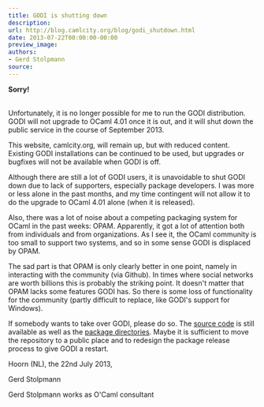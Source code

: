 ```yaml
---
title: GODI is shutting down
description:
url: http://blog.camlcity.org/blog/godi_shutdown.html
date: 2013-07-22T00:00:00-00:00
preview_image:
authors:
- Gerd Stolpmann
source:
---
```




<div>
  <b>Sorry!</b><br/>&nbsp;
</div>

<div>
  
Unfortunately, it is no longer possible for me to run the GODI
distribution. GODI will not upgrade to OCaml 4.01 once it is out,
and it will shut down the public service in the course of September 2013.

</div>

<div>
  
<p>This website, camlcity.org, will remain up, but with reduced
content. Existing GODI installations can be continued to be used,
but upgrades or bugfixes will not be available when GODI is off.

</p><p>
Although there are still a lot of GODI users, it is unavoidable
to shut GODI down due to lack of supporters, especially package
developers. I was more or less alone in the past months, and my
time contingent will not allow it to do the upgrade to OCaml 4.01
alone (when it is released).

</p><p>
Also, there was a lot of noise about a competing packaging system
for OCaml in the past weeks: OPAM. Apparently, it got a lot of
attention both from individuals and from organizations. As I see
it, the OCaml community is too small to support two systems, and
so in some sense GODI is displaced by OPAM.

</p><p>
The sad part is that OPAM is only clearly better in one point,
namely in interacting with the community (via Github). In times
where social networks are worth billions this is probably the
striking point. It doesn't matter that OPAM lacks
some features GODI has.
So there is some loss of functionality for the community
(partly difficult to replace, like GODI's support for Windows).

</p><p>
If somebody wants to take over GODI, please do so. The 
<a href="https://godirepo.camlcity.org/svn/godi-bootstrap/">source code</a>
is still available as well as the 
<a href="https://godirepo.camlcity.org/svn/godi-build/">package directories</a>.
Maybe it is sufficient to move the repository to a public place and to
redesign the package release process to give GODI a restart.

</p><p>
Hoorn (NL), the 22nd July 2013,

</p><p>
Gerd Stolpmann
</p>
</div>

<div>
  Gerd Stolpmann works as O'Caml consultant

</div>

<div>
  
</div>


          
